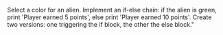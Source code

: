 Select a color for an alien. Implement an if-else chain: if the alien is green, print 'Player earned 5 points', else print 'Player earned 10 points'.
Create two versions: one triggering the if block, the other the else block."
